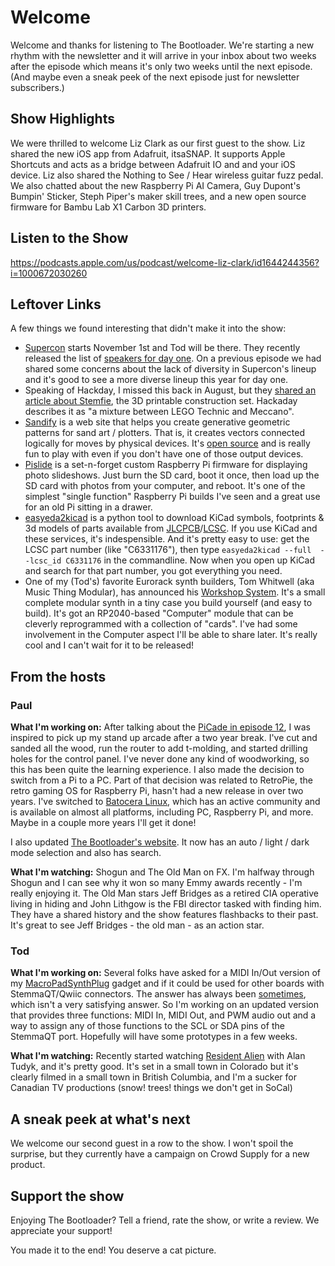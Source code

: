 # Welcome

Welcome and thanks for listening to The Bootloader.  We're starting a new rhythm with the newsletter
and it will arrive in your inbox about two weeks after the episode which means it's only two weeks
until the next episode.  (And maybe even a sneak peek of the next episode just for newsletter subscribers.)

## Show Highlights

We were thrilled to welcome Liz Clark as our first guest to the show.  Liz shared the new iOS app from
Adafruit, itsaSNAP.  It supports Apple Shortcuts and acts as a bridge between Adafruit IO and and your iOS device.
Liz also shared the Nothing to See / Hear wireless guitar fuzz pedal.  We also chatted about the new Raspberry Pi
AI Camera, Guy Dupont's Bumpin' Sticker, Steph Piper's maker skill trees, and a new open source firmware for Bambu
Lab X1 Carbon 3D printers.

## Listen to the Show

https://podcasts.apple.com/us/podcast/welcome-liz-clark/id1644244356?i=1000672030260

## Leftover Links

A few things we found interesting that didn't make it into the show:

* [Supercon](https://hackaday.io/superconference/) starts November 1st and Tod will be there.  They recently released the list of [speakers for day one](https://hackaday.com/2024/09/17/2024-hackaday-superconference-speakers-round-one/).
On a previous episode we had shared some concerns about the lack of diversity in Supercon's lineup and it's
good to see a more diverse lineup this year for day one.
* Speaking of Hackday, I missed this back in August, but they [shared an article about Stemfie](https://hackaday.com/2024/08/13/stemfie-the-3d-printable-construction-set/), the 3D printable
construction set.  Hackaday describes it as "a mixture between LEGO Technic and Meccano".
* [Sandify](https://sandify.org/) is a web site that helps you create generative geometric patterns for sand art / plotters. That is, it creates vectors connected logically for moves by physical devices. It's [open source](https://github.com/jeffeb3/sandify) and is really fun to play with even if you don't have one of those output devices.
* [Pislide](https://github.com/JarvyJ/pislide-os) is a set-n-forget custom Raspberry Pi firmware for displaying photo slideshows. Just burn the SD card, boot it once, then load up the SD card with photos from your computer, and reboot. It's one of the simplest "single function" Raspberry Pi builds I've seen and a great use for an old Pi sitting in a drawer.
* [easyeda2kicad](https://github.com/uPesy/easyeda2kicad.py) is a python tool to download KiCad symbols, footprints & 3d models of parts available from [JLCPCB](https://jlcpcb.com/)/[LCSC](https://www.lcsc.com/). If you use KiCad and these services, it's indespensible. And it's pretty easy to use: get the LCSC part number (like "C6331176"), then type `easyeda2kicad --full  --lcsc_id C6331176` in the commandline. Now when you open up KiCad and search for that part number, you got everything you need.
* One of my (Tod's) favorite Eurorack synth builders, Tom Whitwell (aka Music Thing Modular), has announced his [Workshop System](https://www.musicthing.co.uk/workshopsystem/). It's a small complete modular synth in a tiny case you build yourself (and easy to build). It's got an RP2040-based "Computer" module that can be cleverly reprogrammed with a collection of "cards". I've had some involvement in the Computer aspect I'll be able to share later. It's really cool and I can't wait for it to be released!

## From the hosts

### Paul

**What I'm working on:** After talking about the [PiCade in episode 12](https://www.thebootloader.net/blog/2024/09/02/from-arcade-to-synth/#816-pimoronis-picade-max-arcade-paul-1),
I was inspired to pick up my stand up  arcade after a two year break.  I've cut and sanded all the wood, run the router to add t-molding, and started drilling holes for the control panel.  I've never done any kind of
woodworking, so this has been quite the learning experience. I also made the decision to switch
from a Pi to a PC.  Part of that decision was related to RetroPie, the retro gaming OS for Raspberry Pi, hasn't
had a new release in over two years.  I've switched  to [Batocera Linux](https://batocera.org), which has an active
community and is available on almost all platforms, including PC, Raspberry Pi, and more. Maybe in a couple more
years I'll get it done!

I also updated [The Bootloader's website](https://www.thebootloader.net).  It now has an auto / light / dark mode
selection and also has search.

**What I'm watching:** Shogun and The Old Man on FX.  I'm halfway through Shogun and I can see why it won so many
Emmy awards recently - I'm really enjoying it.  The Old Man stars Jeff Bridges as a retired CIA operative living
in hiding and John Lithgow is the FBI director tasked with finding him.  They have a shared history and the show
features flashbacks to their past.  It's great to see Jeff Bridges - the old man - as an action star.

### Tod

**What I'm working on:**
Several folks have asked for a MIDI In/Out version of my [MacroPadSynthPlug](https://github.com/todbot/macropadsynthplug) gadget and if it could be used for other
boards with StemmaQT/Qwiic connectors.  The answer has always been [sometimes](https://github.com/todbot/macropadsynthplug#does-this-work-for-other-boards-with-stemmaqt), which isn't a very satisfying answer.
So I'm working on an updated version that provides three functions: MIDI In, MIDI Out, and PWM audio out and a way to assign any of those functions to the SCL or SDA pins of the StemmaQT port. Hopefully will have some prototypes in a few weeks.

**What I'm watching:**
Recently started watching [Resident Alien](https://www.imdb.com/title/tt8690918/) with Alan Tudyk, and it's pretty good. It's set in a small town in Colorado but it's clearly filmed in a small town in British Columbia, and I'm a sucker for Canadian TV productions (snow! trees! things we don't get in SoCal)



## A sneak peek at what's next
We welcome our second guest in a row to the show.
I won't spoil the surprise, but they currently have a campaign on Crowd Supply for a new product.

## Support the show
Enjoying The Bootloader?  Tell a friend, rate the show, or write a review.  We appreciate your support!

You made it to the end!  You deserve a cat picture.
